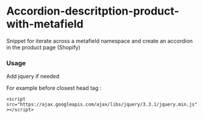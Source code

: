 # Accordion-descritption-product-with-metafield
Snippet for iterate across a metafield namespace and create an accordion in the product page (Shopify)

### Usage

Add jquery if needed

For example before closest head tag :

`<script src="https://ajax.googleapis.com/ajax/libs/jquery/3.3.1/jquery.min.js"></script> `




